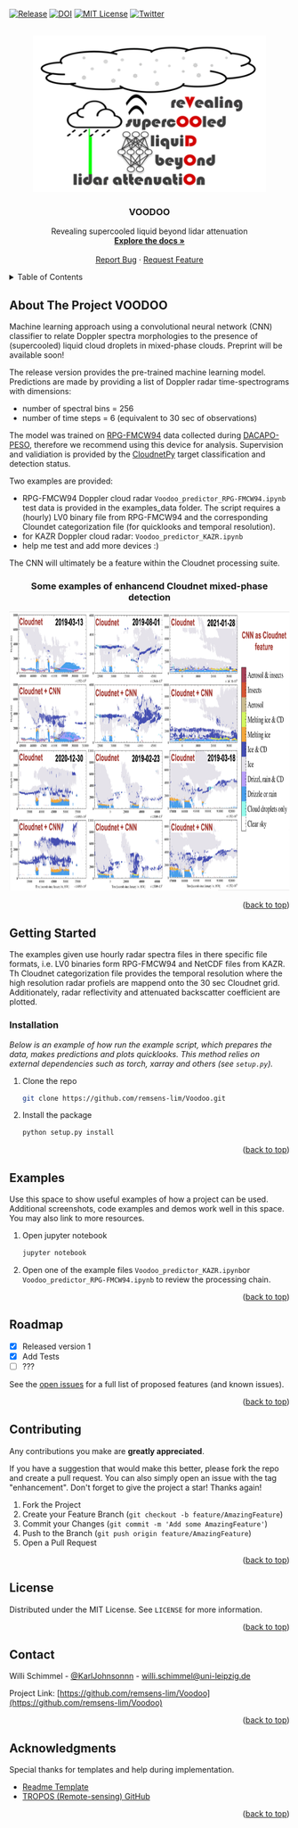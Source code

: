 <div id="top"></div>
<!--
*** Thanks for checking out the Best-README-Template. If you have a suggestion
*** that would make this better, please fork the repo and create a pull request
*** or simply open an issue with the tag "enhancement".
*** Don't forget to give the project a star!
*** Thanks again! Now go create something AMAZING! :D
-->



<!-- PROJECT SHIELDS -->
<!--
*** I'm using markdown "reference style" links for readability.
*** Reference links are enclosed in brackets [ ] instead of parentheses ( ).
*** See the bottom of this document for the declaration of the reference variables
*** for contributors-url, forks-url, etc. This is an optional, concise syntax you may use.
*** https://www.markdownguide.org/basic-syntax/#reference-style-links
-->

[![Release][release-shield]][release-url]
[![DOI][zenodo-shield]][zenodo-url]
[![MIT License][license-shield]][license-url]
[![Twitter](https://img.shields.io/twitter/follow/RSAtmos_LIM?style=for-the-badge)](https://twitter.com/RSAtmos_LIM)



<!-- PROJECT LOGO -->
<br />
<div align="center">
  <a href="https://github.com/remsens-lim/Voodoo">
    <img src="Voodoo/voodoo_logo.png" alt="Logo" width="420" height="280">
  </a>

  <h3 align="center">VOODOO</h3>

  <p align="center">
	Revealing supercooled liquid beyond lidar attenuation
    <br />
    <a href="https://github.com/remsens-lim/Voodoo"><strong>Explore the docs »</strong></a>
    <br />
    <br />
    <a href="https://github.com/remsens-lim/Voodoo/issues">Report Bug</a>
    ·
    <a href="https://github.com/remsens-lim/Voodoo/issues">Request Feature</a>
  </p>
</div>



<!-- TABLE OF CONTENTS -->
<details>
  <summary>Table of Contents</summary>
  <ol>
    <li>
      <a href="#about-the-project">About The Project</a>
      <ul>
        <li><a href="#built-with">Built With</a></li>
      </ul>
    </li>
    <li>
      <a href="#getting-started">Getting Started</a>
      <ul>
        <li><a href="#prerequisites">Prerequisites</a></li>
        <li><a href="#installation">Installation</a></li>
      </ul>
    </li>
    <li><a href="#usage">Usage</a></li>
    <li><a href="#roadmap">Roadmap</a></li>
    <li><a href="#contributing">Contributing</a></li>
    <li><a href="#license">License</a></li>
    <li><a href="#contact">Contact</a></li>
    <li><a href="#acknowledgments">Acknowledgments</a></li>
  </ol>
</details>



<!-- ABOUT THE PROJECT -->
## About The Project VOODOO

Machine learning approach using a convolutional neural network (CNN) classifier to relate Doppler spectra morphologies to the presence of (supercooled) liquid cloud droplets in mixed-phase clouds. Preprint will be available soon!

The release version provides the pre-trained machine learning model. Predictions are made by providing a list of Doppler radar time-spectrograms with dimensions: 
* number of spectral bins = 256
* number of time steps = 6 (equivalent to 30 sec of observations)

The model was trained on <a href="https://www.radiometer-physics.de/products/microwave-remote-sensing-instruments/94-ghz-fmcw-doppler-cloud-radar/">RPG-FMCW94</strong></a> data collected during <a href="https://dacapo.tropos.de/index.php/locations/15-dacapo-peso">DACAPO-PESO</strong></a>, therefore we recommend using this device for analysis. Supervision and validiation is provided by the <a href="https://github.com/actris-cloudnet/cloudnetpy">CloudnetPy</strong></a> target classification and detection status.

Two examples are provided:

* RPG-FMCW94 Doppler cloud radar `Voodoo_predictor_RPG-FMCW94.ipynb` test data is provided in the examples_data folder. The script requires a (hourly) LV0 binary file from RPG-FMCW94 and the corresponding Cloundet categorization file (for quicklooks and temporal resolution).
* for KAZR Doppler cloud radar: `Voodoo_predictor_KAZR.ipynb`
* help me test and add more devices :)


The CNN will ultimately be a feature within the Cloudnet processing suite. 

<div align="center">
  <h3 align="center">Some examples of enhancend Cloudnet mixed-phase detection </h3>
  <a href="https://github.com/remsens-lim/Voodoo">
    <img src="Voodoo/previews.png" alt="previews.png" width="1000" height="500">
  </a>
</div>

<p align="right">(<a href="#top">back to top</a>)</p>



<!-- GETTING STARTED -->
## Getting Started

The examples given use hourly radar spectra files in there specific file formats, i.e. LV0 binaries form RPG-FMCW94 and NetCDF files from KAZR. Th Cloudnet categorization file provides the temporal resolution where the high resolution radar profiels are mappend onto the 30 sec Cloudnet grid. Additionately, radar reflectivity and attenuated backscatter coefficient are plotted. 


### Installation

_Below is an example of how run the example script, which prepares the data, makes predictions and plots quicklooks. This method relies on external dependencies such as torch, xarray and others (see `setup.py`)._

1. Clone the repo
   ```sh
   git clone https://github.com/remsens-lim/Voodoo.git
   ```

2. Install the package
   ```sh
   python setup.py install
   ```

<p align="right">(<a href="#top">back to top</a>)</p>



<!-- USAGE EXAMPLES -->
## Examples

Use this space to show useful examples of how a project can be used. Additional screenshots, code examples and demos work well in this space. You may also link to more resources.

1. Open jupyter notebook
   ```sh
   jupyter notebook
   ```
2. Open one of the example files `Voodoo_predictor_KAZR.ipynb`or `Voodoo_predictor_RPG-FMCW94.ipynb` to review the processing chain.




<p align="right">(<a href="#top">back to top</a>)</p>



<!-- ROADMAP -->
## Roadmap

- [x] Released version 1
- [x] Add Tests
- [ ] ???

See the [open issues](https://github.com/KarlJohnsonnn/Voodoo/blob/release_v1/issues) for a full list of proposed features (and known issues).

<p align="right">(<a href="#top">back to top</a>)</p>



<!-- CONTRIBUTING -->
## Contributing

Any contributions you make are **greatly appreciated**.

If you have a suggestion that would make this better, please fork the repo and create a pull request. You can also simply open an issue with the tag "enhancement".
Don't forget to give the project a star! Thanks again!

1. Fork the Project
2. Create your Feature Branch (`git checkout -b feature/AmazingFeature`)
3. Commit your Changes (`git commit -m 'Add some AmazingFeature'`)
4. Push to the Branch (`git push origin feature/AmazingFeature`)
5. Open a Pull Request

<p align="right">(<a href="#top">back to top</a>)</p>



<!-- LICENSE -->
## License

Distributed under the MIT License. See `LICENSE` for more information.

<p align="right">(<a href="#top">back to top</a>)</p>



<!-- CONTACT -->
## Contact

Willi Schimmel - [@KarlJohnsonnn](https://twitter.com/KarlJohnsonnn) - willi.schimmel@uni-leipzig.de

Project Link: [https://github.com/remsens-lim/Voodoo](https://github.com/remsens-lim/Voodoo)

<p align="right">(<a href="#top">back to top</a>)</p>



<!-- ACKNOWLEDGMENTS -->
## Acknowledgments

Special thanks for templates and help during implementation.

* [Readme Template](https://github.com/othneildrew/Best-README-Template)
* [TROPOS (Remote-sensing) GitHub](https://github.com/lacros-tropos)

<p align="right">(<a href="#top">back to top</a>)</p>



<!-- MARKDOWN LINKS & IMAGES -->
<!-- https://www.markdownguide.org/basic-syntax/#reference-style-links -->

[zenodo-shield]: https://img.shields.io/badge/doi-10.5281%2Fzenodo.5970206-lightgrey?style=for-the-badge&logo=appveyor
[zenodo-url]: https://zenodo.org/badge/latestdoi/455474009

[release-shield]: https://img.shields.io/github/downloads/remsens-lim/Voodoo/v1.0.0/total?style=for-the-badge
[release-url]: https://zenodo.org/badge/latestdoi/455474009

[license-shield]: https://img.shields.io/github/license/othneildrew/Best-README-Template.svg?style=for-the-badge
[license-url]: https://github.com/remsens-lim/Voodoo/LICENSE

[product-screenshot]: Voodoo/voodoo_logo.png
